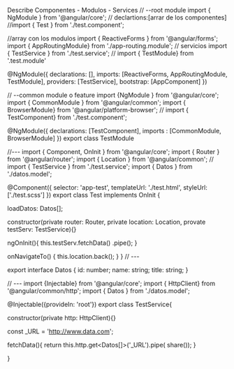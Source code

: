 Describe Componentes - Modulos - Services
// --root module
import { NgModule } from '@angular/core';
// declartions:[arrar de los componentes]
//import { Test } from './test.component';

//array con los modulos
import { ReactiveForms }  from '@angular/forms';
import { AppRoutingModule} from './app-routing.module';
// servicios
import { TestService } from './test.service';
//
import { TestModule}  from '.test.module'

@NgModule({
   declarations: [],
   imports: [ReactiveForms, AppRoutingModule, TestModule],
   providers: [TestService],
   bootstrap: [AppComponent]
})

// --common module o feature
import {NgModule } from '@angular/core';
import { CommonModule } from '@angular/common';
import { BrowserModule} from '@angular/platform-browser';
//
import { TestComponent}  from './test.component';

@NgModule({
   declarations: [TestComponent],
   imports : [CommonModule, BrowserModule]
})
export class TestModule


//---
import { Component, OnInit } from '@angular/core';
import { Router } from '@angular/router';
import { Location } from '@angular/common';
//
import { TestService } from './test.service';
import { Datos } from './datos.model';



@Component({
   selector: 'app-test',
   templateUrl: './test.html',
   styleUrl: ['./test.scss']
})
export class Test implements OnInit {

   loadDatos: Datos[];

   constructor(private router: Router,
               private location: Location,
               provate testServ: TestService){}

   ngOnInit(){
      this.testServ.fetchData()
      .pipe();
   }

   onNavigateTo() {
      this.location.back();
   }
}
// ---

export interface Datos {
   id: number;
   name: string;
   title: string;
}

// ---
import {Injectable} from '@angular/core';
import { HttpClient} from '@angular/common/http';
import { Datos } from './datos.model';

@Injectable({provideIn: 'root'})
export class TestService{

   constructor(private http: HttpClient){}

   const _URL = 'http://www.data.com';

   fetchData(){
      return this.http.get<Datos[]>('_URL').pipe( share());
   }


}
